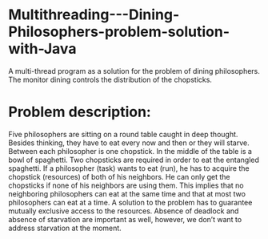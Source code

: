 # Multithreading---Dining-Philosophers-problem-solution-with-Java
A multi-thread program as a solution for the problem of dining philosophers. The monitor dining controls the distribution of the chopsticks.

# Problem description:
Five philosophers are sitting on a round table caught in deep thought. Besides thinking, they have to eat every now and then or they will starve. Between each philosopher is one chopstick. In the middle of the table is a bowl of spaghetti. Two chopsticks are required in order to eat the entangled spaghetti. If a philosopher (task) wants to eat (run), he has to acquire the chopstick (resources) of both of his neighbors. He can only get the chopsticks if none of his neighbors are using them. This implies that no neighboring philosophers can eat at the same time and that at most two philosophers can eat at a time. A solution to the problem has to guarantee mutually exclusive access to the resources. Absence of deadlock and absence of starvation are important as well, however, we don’t want to address starvation at the moment.
